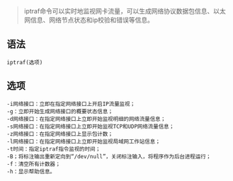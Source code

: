 > iptraf命令可以实时地监视网卡流量，可以生成网络协议数据包信息、以太网信息、网络节点状态和ip校验和错误等信息。
  
语法
---
    
    iptraf(选项)

选项
---
    -i网络接口：立即在指定网络接口上开启IP流量监视；
    -g：立即开始生成网络接口的概要状态信息；
    -d网络接口：在指定网络接口上立即开始监视明细的网络流量信息；
    -s网络接口：在指定网络接口上立即开始监视TCP和UDP网络流量信息；
    -z网络接口：在指定网络接口上显示包计数；
    -l网络接口：在指定网络接口上立即开始监视局域网工作站信息；
    -t时间：指定iptraf指令监视的时间；
    -B；将标注输出重新定向到“/dev/null”，关闭标注输入，将程序作为后台进程运行；
    -f：清空所有计数器；
    -h：显示帮助信息。


